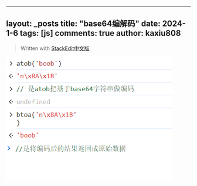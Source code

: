 
---
layout: _posts
title: "base64编解码"
date:   2024-1-6
tags: [js]
comments: true
author: kaxiu808  
---


> Written with [StackEdit中文版](https://stackedit.cn/).

![输入图片说明](/imgs/2024-01-10/s3d6xilWvgpFhJQX.png)

<!--stackedit_data:
eyJoaXN0b3J5IjpbLTE5MzA4ODM3ODMsLTk3MTk2NjczN119
-->